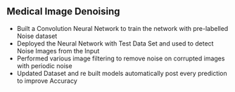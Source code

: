 ## Medical Image Denoising
- Built a Convolution Neural Network to train the network with pre-labelled Noise dataset
- Deployed the Neural Network with Test Data Set and used to detect Noise Images from the Input
- Performed various image filtering to remove noise on corrupted images with periodic noise
- Updated Dataset and re built models automatically post every prediction to improve Accuracy
